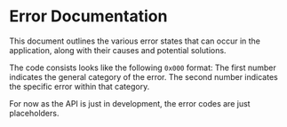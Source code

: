 # Error Documentation

This document outlines the various error states that can occur in the application, along with their causes and potential solutions.

The code consists looks like the following `0x000` format:
The first number indicates the general category of the error.
The second number indicates the specific error within that category.

For now as the API is just in development, the error codes are just placeholders.
